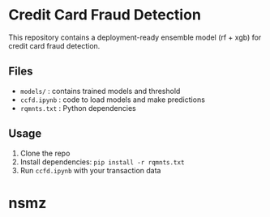 # Credit Card Fraud Detection

This repository contains a deployment-ready ensemble model (rf + xgb) for credit card fraud detection.

## Files
- `models/` : contains trained models and threshold
- `ccfd.ipynb` : code to load models and make predictions
- `rqmnts.txt` : Python dependencies

## Usage
1. Clone the repo
2. Install dependencies: `pip install -r rqmnts.txt`
3. Run `ccfd.ipynb` with your transaction data


# nsmz

